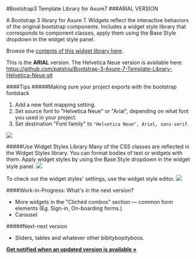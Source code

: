 #Bootstrap3 Template Library for Axure7 
###ARIAL VERSION

A Bootstrap 3 library for Axure 7. Widgets reflect the interactive behaviors of the original bootstrap components. Includes a widget style library that corresponds to component classes, apply them using the Base Style dropdown in the widget style panel. 

Browse the <a href="http://patshiu.com/bootstrap3-axure7-template-library-arial">contents of this widget library here</a>.

This is the **ARIAL** version. The Helvetica Neue version is available here: <a href="https://github.com/patshiu/Bootstrap-3-Axure-7-Template-Library-Helvetica-Neue.git">https://github.com/patshiu/Bootstrap-3-Axure-7-Template-Library-Helvetica-Neue.git</a>

####Tips
#####Making sure your project exports with the bootstrap fontstack 
<ol>
	<li>Add a new font mapping setting.</li>
	<li>Set source font to "Helvetica Neue" or "Arial", depending on what font you used in your project.</li>
	<li>Set destination "Font family" to <code>"Helvetica Neue", Arial, sans-serif</code>.</li>
</ol>
<img src="https://dl.dropboxusercontent.com/u/3535944/Bootstrap3%20Axure7%20rplib/export_font_mappings_bootstrap_fontstack.png">



#####Use Widget Styles Library
Many of the CSS classes are reflected in the Widget Styles library. You can format bodies of text or widgets with them. Apply widget styles by using the Base Style dropdown in the widget style panel.
<img src="https://dl.dropboxusercontent.com/u/3535944/Bootstrap3%20Axure7%20rplib/Apply_widget_style.png"> 

To check out the widget styles' settings, use the widget style editor.
<img src="https://dl.dropboxusercontent.com/u/3535944/Bootstrap3%20Axure7%20rplib/use_widget_styles_bootstrap3_axure7_rplib.png">



####Work-in-Progress: What's in the next version? 
* More widgets in the "Clichéd combos" section — common form elements (Eg. Sign-in, On-boarding forms.)
* Carousel

#####Next-next version
* Sliders, tables and whatever other bibitybopityboos. 

<a href="https://tinyletter.com/patshiu"><b>Get notified when an updated version is available »</b></a>